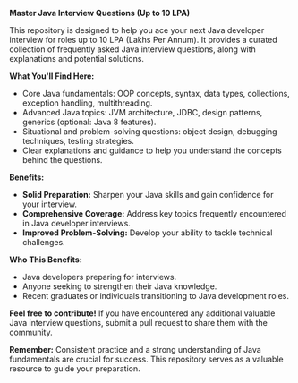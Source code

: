 **Master Java Interview Questions (Up to 10 LPA)**

This repository is designed to help you ace your next Java developer interview for roles up to 10 LPA (Lakhs Per Annum). It provides a curated collection of frequently asked Java interview questions, along with explanations and potential solutions. 

**What You'll Find Here:**

* Core Java fundamentals: OOP concepts, syntax, data types, collections, exception handling, multithreading.
* Advanced Java topics: JVM architecture, JDBC, design patterns, generics (optional: Java 8 features).
* Situational and problem-solving questions: object design, debugging techniques, testing strategies.
* Clear explanations and guidance to help you understand the concepts behind the questions.

**Benefits:**

* **Solid Preparation:** Sharpen your Java skills and gain confidence for your interview.
* **Comprehensive Coverage:** Address key topics frequently encountered in Java developer interviews.
* **Improved Problem-Solving:** Develop your ability to tackle technical challenges.

**Who This Benefits:**

* Java developers preparing for interviews.
* Anyone seeking to strengthen their Java knowledge.
* Recent graduates or individuals transitioning to Java development roles.

**Feel free to contribute!** If you have encountered any additional valuable Java interview questions, submit a pull request to share them with the community.

**Remember:** Consistent practice and a strong understanding of Java fundamentals are crucial for success. This repository serves as a valuable resource to guide your preparation.

